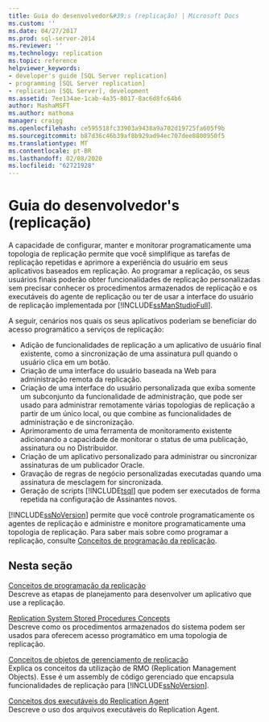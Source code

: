 ```yaml
---
title: Guia do desenvolvedor&#39;s (replicação) | Microsoft Docs
ms.custom: ''
ms.date: 04/27/2017
ms.prod: sql-server-2014
ms.reviewer: ''
ms.technology: replication
ms.topic: reference
helpviewer_keywords:
- developer's guide [SQL Server replication]
- programming [SQL Server replication]
- replication [SQL Server], development
ms.assetid: 7ee134ae-1cab-4a35-8017-8ac6d8fc64b6
author: MashaMSFT
ms.author: mathoma
manager: craigg
ms.openlocfilehash: ce595518fc33903a9438a9a702d19725fa605f9b
ms.sourcegitcommit: b87d36c46b39af8b929ad94ec707dee8800950f5
ms.translationtype: MT
ms.contentlocale: pt-BR
ms.lasthandoff: 02/08/2020
ms.locfileid: "62721928"
---
```

# <a name="developer39s-guide-replication"></a>Guia do desenvolvedor&#39;s (replicação)
  A capacidade de configurar, manter e monitorar programaticamente uma topologia de replicação permite que você simplifique as tarefas de replicação repetidas e aprimore a experiência do usuário em seus aplicativos baseados em replicação. Ao programar a replicação, os seus usuários finais poderão obter funcionalidades de replicação personalizadas sem precisar conhecer os procedimentos armazenados de replicação e os executáveis do agente de replicação ou ter de usar a interface do usuário de replicação implementada por [!INCLUDE[ssManStudioFull](../../../includes/ssmanstudiofull-md.md)].  
  
 A seguir, cenários nos quais os seus aplicativos poderiam se beneficiar do acesso programático a serviços de replicação:  
  
-   Adição de funcionalidades de replicação a um aplicativo de usuário final existente, como a sincronização de uma assinatura pull quando o usuário clica em um botão.   
-   Criação de uma interface do usuário baseada na Web para administração remota da replicação.    
-   Criação de uma interface do usuário personalizada que exiba somente um subconjunto da funcionalidade de administração, que pode ser usado para administrar remotamente várias topologias de replicação a partir de um único local, ou que combine as funcionalidades de administração e de sincronização.    
-   Aprimoramento de uma ferramenta de monitoramento existente adicionando a capacidade de monitorar o status de uma publicação, assinatura ou no Distribuidor.    
-   Criação de um aplicativo personalizado para administrar ou sincronizar assinaturas de um publicador Oracle.    
-   Gravação de regras de negócio personalizadas executadas quando uma assinatura de mesclagem for sincronizada.    
-   Geração de scripts [!INCLUDE[tsql](../../../includes/tsql-md.md)] que podem ser executados de forma repetida na configuração de Assinantes novos.  
  
 [!INCLUDE[ssNoVersion](../../../includes/ssnoversion-md.md)] permite que você controle programaticamente os agentes de replicação e administre e monitore programaticamente uma topologia de replicação. Para saber mais sobre como programar a replicação, consulte [Conceitos de programação da replicação](replication-programming-concepts.md).  
  
## <a name="in-this-section"></a>Nesta seção  
 [Conceitos de programação da replicação](replication-programming-concepts.md)  
 Descreve as etapas de planejamento para desenvolver um aplicativo que use a replicação.  
  
 [Replication System Stored Procedures Concepts](replication-system-stored-procedures-concepts.md)  
 Descreve como os procedimentos armazenados do sistema podem ser usados para oferecem acesso programático em uma topologia de replicação.  
  
 [Conceitos de objetos de gerenciamento de replicação](replication-management-objects-concepts.md)  
 Explica os conceitos da utilização de RMO (Replication Management Objects). Esse é um assembly de código gerenciado que encapsula funcionalidades de replicação para [!INCLUDE[ssNoVersion](../../../includes/ssnoversion-md.md)].  
  
 [Conceitos dos executáveis do Replication Agent](replication-agent-executables-concepts.md)  
 Descreve o uso dos arquivos executáveis do Replication Agent.  

  
  
